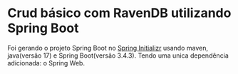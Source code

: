 # Crud básico com RavenDB utilizando Spring Boot
Foi gerando o projeto Spring Boot no [Spring Initializr](https://start.spring.io/) usando maven, java(versão 17) e Spring Boot(versão 3.4.3). Tendo uma unica dependência adicionada: o Spring Web.
